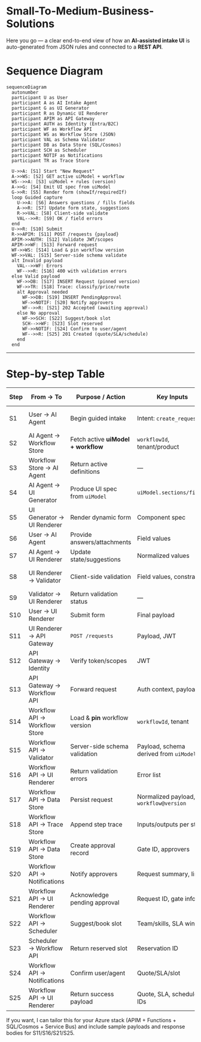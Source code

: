 # Small-To-Medium-Business-Solutions

Here you go — a clear end-to-end view of how an **AI-assisted intake UI** is auto-generated from JSON rules and connected to a **REST API**.

# Sequence Diagram

```mermaid
sequenceDiagram
  autonumber
  participant U as User
  participant A as AI Intake Agent
  participant G as UI Generator
  participant R as Dynamic UI Renderer
  participant APIM as API Gateway
  participant AUTH as Identity (Entra/B2C)
  participant WF as Workflow API
  participant WS as Workflow Store (JSON)
  participant VAL as Schema Validator
  participant DB as Data Store (SQL/Cosmos)
  participant SCH as Scheduler
  participant NOTIF as Notifications
  participant TR as Trace Store

  U->>A: [S1] Start "New Request"
  A->>WS: [S2] GET active uiModel + workflow
  WS-->>A: [S3] uiModel + rules (version)
  A->>G: [S4] Emit UI spec from uiModel
  G->>R: [S5] Render form (showIf/requiredIf)
  loop Guided capture
    U->>A: [S6] Answers questions / fills fields
    A->>R: [S7] Update form state, suggestions
    R->>VAL: [S8] Client-side validate
    VAL-->>R: [S9] OK / field errors
  end
  U->>R: [S10] Submit
  R->>APIM: [S11] POST /requests {payload}
  APIM->>AUTH: [S12] Validate JWT/scopes
  APIM->>WF: [S13] Forward request
  WF->>WS: [S14] Load & pin workflow version
  WF->>VAL: [S15] Server-side schema validate
  alt Invalid payload
    VAL-->>WF: Errors
    WF-->>R: [S16] 400 with validation errors
  else Valid payload
    WF->>DB: [S17] INSERT Request (pinned version)
    WF->>TR: [S18] Trace: classify/price/route
    alt Approval needed
      WF->>DB: [S19] INSERT PendingApproval
      WF->>NOTIF: [S20] Notify approvers
      WF-->>R: [S21] 202 Accepted (awaiting approval)
    else No approval
      WF->>SCH: [S22] Suggest/book slot
      SCH-->>WF: [S23] Slot reserved
      WF->>NOTIF: [S24] Confirm to user/agent
      WF-->>R: [S25] 201 Created (quote/SLA/schedule)
    end
  end
```

---

# Step-by-step Table

| Step | From → To                     | Purpose / Action                    | Key Inputs                             | Output / Response                   | Notes                                 |
| ---- | ----------------------------- | ----------------------------------- | -------------------------------------- | ----------------------------------- | ------------------------------------- |
| S1   | User → AI Agent               | Begin guided intake                 | Intent: `create_request`               | Session started                     | Conversational or form-guided capture |
| S2   | AI Agent → Workflow Store     | Fetch active **uiModel + workflow** | `workflowId`, tenant/product           | JSON: `uiModel`, `rules`, `version` | Single source of truth                |
| S3   | Workflow Store → AI Agent     | Return active definitions           | —                                      | Same as above                       | Version is critical for pinning       |
| S4   | AI Agent → UI Generator       | Produce UI spec from `uiModel`      | `uiModel.sections/fields`              | Component spec (controls, layout)   | Can be React/meta JSON                |
| S5   | UI Generator → UI Renderer    | Render dynamic form                 | Component spec                         | Visible form with showIf/requiredIf | No hand-coded screens                 |
| S6   | User → AI Agent               | Provide answers/attachments         | Field values                           | Draft form state                    | Agent can suggest/auto-fill           |
| S7   | AI Agent → UI Renderer        | Update state/suggestions            | Normalized values                      | Updated form state                  | E.g., default category by text        |
| S8   | UI Renderer → Validator       | Client-side validation              | Field values, constraints              | Valid/invalid per field             | Types, regex, min/max, requiredIf     |
| S9   | Validator → UI Renderer       | Return validation status            | —                                      | Error list or OK                    | Inline errors for user                |
| S10  | User → UI Renderer            | Submit form                         | Final payload                          | Submit event                        | Triggers POST                         |
| S11  | UI Renderer → API Gateway     | `POST /requests`                    | Payload, JWT                           | 200-range/400                       | APIM policies (rate limit, headers)   |
| S12  | API Gateway → Identity        | Verify token/scopes                 | JWT                                    | Validated principal                 | Entra/B2C audience/scope checks       |
| S13  | API Gateway → Workflow API    | Forward request                     | Auth context, payload                  | —                                   | Internal authz if needed              |
| S14  | Workflow API → Workflow Store | Load & **pin** workflow version     | `workflowId`, tenant                   | Workflow JSON (version N)           | Pin stored on request for audit       |
| S15  | Workflow API → Validator      | Server-side schema validation       | Payload, schema derived from `uiModel` | OK or error list                    | Prevents client bypass                |
| S16  | Workflow API → UI Renderer    | Return validation errors            | Error list                             | **400 Bad Request**                 | Contains field paths/messages         |
| S17  | Workflow API → Data Store     | Persist request                     | Normalized payload, `workflow@version` | Row/Doc created (ID)                | Idempotency key recommended           |
| S18  | Workflow API → Trace Store    | Append step trace                   | Inputs/outputs per step                | JSONL entries                       | Enables replay/audit                  |
| S19  | Workflow API → Data Store     | Create approval record              | Gate ID, approvers                     | Pending approval row                | For gated flows only                  |
| S20  | Workflow API → Notifications  | Notify approvers                    | Request summary, link                  | Message queued/sent                 | Email/Teams/Slack                     |
| S21  | Workflow API → UI Renderer    | Acknowledge pending approval        | Request ID, gate info                  | **202 Accepted**                    | UI shows “Awaiting approval”          |
| S22  | Workflow API → Scheduler      | Suggest/book slot                   | Team/skills, SLA window                | Slot options or booking             | Pluggable service                     |
| S23  | Scheduler → Workflow API      | Return reserved slot                | Reservation ID                         | Slot confirmed                      | Attach to request                     |
| S24  | Workflow API → Notifications  | Confirm user/agent                  | Quote/SLA/slot                         | Messages sent                       | Customer & agent updates              |
| S25  | Workflow API → UI Renderer    | Return success payload              | Quote, SLA, schedule, IDs              | **201 Created**                     | Request visible in portal/inbox       |

If you want, I can tailor this for your Azure stack (APIM + Functions + SQL/Cosmos + Service Bus) and include sample payloads and response bodies for S11/S16/S21/S25.
